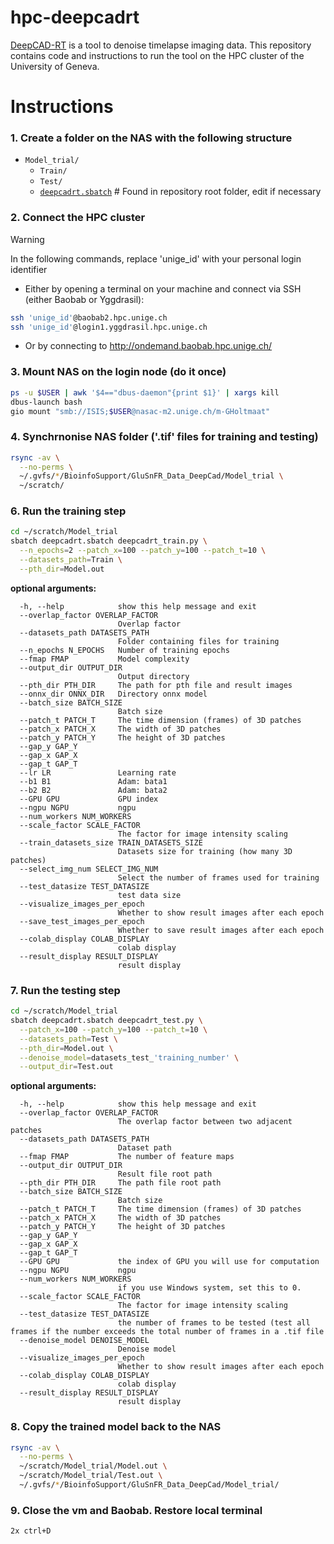 
# hpc-deepcadrt
[DeepCAD-RT](https://github.com/cabooster/DeepCAD-RT) is a tool to denoise timelapse imaging data.
This repository contains code and instructions to run the tool on the HPC cluster of the University of Geneva.


# Instructions

### 1. Create a folder on the NAS with the following structure

* `Model_trial/`
  - `Train/`
  - `Test/`
  - [`deepcadrt.sbatch`](https://github.com/BioinfoSupport/hpc-deepcadrt/blob/main/deepcadrt.sbatch) # Found in repository root folder, edit if necessary


### 2. Connect the HPC cluster

> [!WARNING]
> In the following commands, replace 'unige_id' with your personal login identifier

* Either by opening a terminal on your machine and connect via SSH (either Baobab or Yggdrasil):
```bash
ssh 'unige_id'@baobab2.hpc.unige.ch
ssh 'unige_id'@login1.yggdrasil.hpc.unige.ch
```

* Or by connecting to http://ondemand.baobab.hpc.unige.ch/


### 3. Mount NAS on the login node (do it once)
```bash
ps -u $USER | awk '$4=="dbus-daemon"{print $1}' | xargs kill
dbus-launch bash
gio mount "smb://ISIS;$USER@nasac-m2.unige.ch/m-GHoltmaat"
```


### 4. Synchrnonise NAS folder ('.tif' files for training and testing)
```bash
rsync -av \
  --no-perms \
  ~/.gvfs/*/BioinfoSupport/GluSnFR_Data_DeepCad/Model_trial \
  ~/scratch/
```

### 6. Run the training step
```bash
cd ~/scratch/Model_trial
sbatch deepcadrt.sbatch deepcadrt_train.py \
  --n_epochs=2 --patch_x=100 --patch_y=100 --patch_t=10 \
  --datasets_path=Train \
  --pth_dir=Model.out
```


**optional arguments:**
```
  -h, --help            show this help message and exit
  --overlap_factor OVERLAP_FACTOR
                        Overlap factor
  --datasets_path DATASETS_PATH
                        Folder containing files for training
  --n_epochs N_EPOCHS   Number of training epochs
  --fmap FMAP           Model complexity
  --output_dir OUTPUT_DIR
                        Output directory
  --pth_dir PTH_DIR     The path for pth file and result images
  --onnx_dir ONNX_DIR   Directory onnx model
  --batch_size BATCH_SIZE
                        Batch size
  --patch_t PATCH_T     The time dimension (frames) of 3D patches
  --patch_x PATCH_X     The width of 3D patches
  --patch_y PATCH_Y     The height of 3D patches
  --gap_y GAP_Y
  --gap_x GAP_X
  --gap_t GAP_T
  --lr LR               Learning rate
  --b1 B1               Adam: bata1
  --b2 B2               Adam: bata2
  --GPU GPU             GPU index
  --ngpu NGPU           ngpu
  --num_workers NUM_WORKERS
  --scale_factor SCALE_FACTOR
                        The factor for image intensity scaling
  --train_datasets_size TRAIN_DATASETS_SIZE
                        Datasets size for training (how many 3D patches)
  --select_img_num SELECT_IMG_NUM
                        Select the number of frames used for training
  --test_datasize TEST_DATASIZE
                        test data size
  --visualize_images_per_epoch
                        Whether to show result images after each epoch
  --save_test_images_per_epoch
                        Whether to save result images after each epoch
  --colab_display COLAB_DISPLAY
                        colab display
  --result_display RESULT_DISPLAY
                        result display
```


### 7. Run the testing step
```bash
cd ~/scratch/Model_trial
sbatch deepcadrt.sbatch deepcadrt_test.py \
  --patch_x=100 --patch_y=100 --patch_t=10 \
  --datasets_path=Test \
  --pth_dir=Model.out \
  --denoise_model=datasets_test_'training_number' \
  --output_dir=Test.out
```

**optional arguments:**
```
  -h, --help            show this help message and exit
  --overlap_factor OVERLAP_FACTOR
                        The overlap factor between two adjacent patches
  --datasets_path DATASETS_PATH
                        Dataset path
  --fmap FMAP           The number of feature maps
  --output_dir OUTPUT_DIR
                        Result file root path
  --pth_dir PTH_DIR     The path file root path
  --batch_size BATCH_SIZE
                        Batch size
  --patch_t PATCH_T     The time dimension (frames) of 3D patches
  --patch_x PATCH_X     The width of 3D patches
  --patch_y PATCH_Y     The height of 3D patches
  --gap_y GAP_Y
  --gap_x GAP_X
  --gap_t GAP_T
  --GPU GPU             the index of GPU you will use for computation
  --ngpu NGPU           ngpu
  --num_workers NUM_WORKERS
                        if you use Windows system, set this to 0.
  --scale_factor SCALE_FACTOR
                        The factor for image intensity scaling
  --test_datasize TEST_DATASIZE
                        the number of frames to be tested (test all frames if the number exceeds the total number of frames in a .tif file
  --denoise_model DENOISE_MODEL
                        Denoise model
  --visualize_images_per_epoch
                        Whether to show result images after each epoch
  --colab_display COLAB_DISPLAY
                        colab display
  --result_display RESULT_DISPLAY
                        result display
```

### 8. Copy the trained model back to the NAS
```bash
rsync -av \
  --no-perms \
  ~/scratch/Model_trial/Model.out \
  ~/scratch/Model_trial/Test.out \
  ~/.gvfs/*/BioinfoSupport/GluSnFR_Data_DeepCad/Model_trial/
```


### 9. Close the vm and Baobab. Restore local terminal
```bash	 
2x ctrl+D
```

